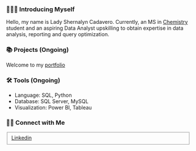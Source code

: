 <h3>🙋🏻‍♀️ Introducing Myself </h3>
<p>Hello, my name is Lady Shernalyn Cadavero. Currently, an MS in <a href="https://github.com/ladycadavero/chemistry-background">Chemistry</a> student and an aspiring Data Analyst upskilling to obtain expertise in data analysis, reporting and query optimization. </p>
<h3> 📚 Projects (Ongoing)</h3>
Welcome to my <a href="https://github.com/ladycadavero/portfolio-guide">portfolio</a>
<h3>🛠️ Tools (Ongoing)</h3>
<ul>
  <li> Language: SQL, Python</li>
  <li>Database: SQL Server, MySQL</li>
  <li>Visualization: Power BI, Tableau</li>
</ul>
<h3>👋🏻 Connect with Me</h3>
<fieldset>
  <a href="https://www.linkedin.com/in/lady-shernalyn-cadavero-33507720b/">Linkedin</a>
</fieldset>
